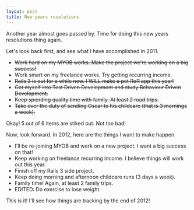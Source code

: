 ```yaml
---
layout: post
title: New years resolutions
---
```

Another year almost goes passed by. Time for doing this new years resolutions thing again.

Let's look back first, and see what I have accomplished in 2011.

* <del>Work hard on my MYOB works. Make the project we're working on a big success!</del>
* Work smart on my freelance works. Try getting recurring income.
* <del>Rails 3 is out for a while now. I WILL make a pet RoR app this year!</del>
* <del>Get myself into Test Driven Development and study Behaviour Driven Development.</del>
* <del>Keep spending quality time with family. At least 2 road trips.</del>
* <del>Take over the duty of sending Oscar to his childcare (that is 3 mornings a week).</del>

Okay! 5 out of 6 items are stiked out. Not too bad!

Now, look forward. In 2012, here are the things I want to make happen.

* I'll be re-joining MYOB and work on a new project. I want a big success on that!
* Keep working on freelance recurring income. I believe things will work out this year.
* Finish off my Rails 3 side project.
* Keep doing morning and afternoon childcare runs (3 days a week).
* Family time! Again, at least 2 family trips.
* EDITED: Do exercise to lose weight.

This is it! I'll see how things are tracking by the end of 2012!